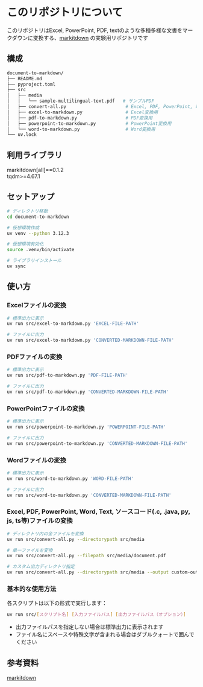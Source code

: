 # このリポジトリについて

このリポジトリはExcel, PowerPoint, PDF, textのような多種多様な文書をマークダウンに変換する、[markitdown](https://github.com/microsoft/markitdown) の実験用リポジトリです

## 構成

```bash
document-to-markdown/
├── README.md
├── pyproject.toml
├── src
│   ├── media
│   │   └── sample-multilingual-text.pdf   # サンプルPDF
│   ├── convert-all.py                      # Excel, PDF, PowerPoint, Word, Text変換用
│   ├── excel-to-markdown.py                # Excel変換用
│   ├── pdf-to-markdown.py                  # PDF変換用
│   ├── powerpoint-to-markdown.py           # PowerPoint変換用
│   └── word-to-markdown.py                 # Word変換用
└── uv.lock
```

## 利用ライブラリ

markitdown[all]==0.1.2  
tqdm>=4.67.1  

## セットアップ

```bash
# ディレクトリ移動
cd document-to-markdown

# 仮想環境作成
uv venv --python 3.12.3

# 仮想環境有効化
source .venv/bin/activate

# ライブラリインストール
uv sync
```

## 使い方

### Excelファイルの変換

```bash
# 標準出力に表示
uv run src/excel-to-markdown.py 'EXCEL-FILE-PATH'

# ファイルに出力
uv run src/excel-to-markdown.py 'CONVERTED-MARKDOWN-FILE-PATH'
```

### PDFファイルの変換

```bash
# 標準出力に表示
uv run src/pdf-to-markdown.py 'PDF-FILE-PATH'

# ファイルに出力
uv run src/pdf-to-markdown.py 'CONVERTED-MARKDOWN-FILE-PATH'
```

### PowerPointファイルの変換

```bash
# 標準出力に表示
uv run src/powerpoint-to-markdown.py 'POWERPOINT-FILE-PATH'

# ファイルに出力
uv run src/powerpoint-to-markdown.py 'CONVERTED-MARKDOWN-FILE-PATH'
```

### Wordファイルの変換

```bash
# 標準出力に表示
uv run src/word-to-markdown.py 'WORD-FILE-PATH'

# ファイルに出力
uv run src/word-to-markdown.py 'CONVERTED-MARKDOWN-FILE-PATH'
```

### Excel, PDF, PowerPoint, Word, Text, ソースコード(.c, .java, py, js, ts等)ファイルの変換

```bash
# ディレクトリ内の全ファイルを変換
uv run src/convert-all.py --directorypath src/media

# 単一ファイルを変換
uv run src/convert-all.py --filepath src/media/document.pdf

# カスタム出力ディレクトリ指定
uv run src/convert-all.py --directorypath src/media --output custom-output
```

### 基本的な使用方法

各スクリプトは以下の形式で実行します：

```bash
uv run src/[スクリプト名] [入力ファイルパス] [出力ファイルパス（オプション）]
```

- 出力ファイルパスを指定しない場合は標準出力に表示されます
- ファイル名にスペースや特殊文字が含まれる場合はダブルクォートで囲んでください

## 参考資料

[markitdown](https://github.com/microsoft/markitdown)
